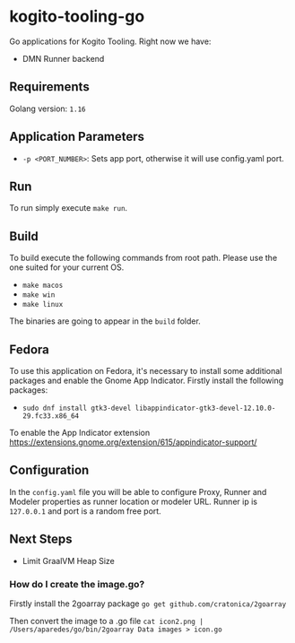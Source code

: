 # kogito-tooling-go

Go applications for Kogito Tooling. Right now we have:

- DMN Runner backend

## Requirements

Golang version: `1.16`

## Application Parameters

- `-p <PORT_NUMBER>`: Sets app port, otherwise it will use config.yaml port.

## Run

To run simply execute `make run`.

## Build

To build execute the following commands from root path. Please use the one suited for your current OS.
- `make macos`
- `make win`
- `make linux`

The binaries are going to appear in the `build` folder.

## Fedora

To use this application on Fedora, it's necessary to install some additional packages and enable the Gnome App Indicator.
Firstly install the following packages:

- `sudo dnf install gtk3-devel libappindicator-gtk3-devel-12.10.0-29.fc33.x86_64`

To enable the App Indicator extension
https://extensions.gnome.org/extension/615/appindicator-support/

## Configuration

In the `config.yaml` file you will be able to configure Proxy, Runner and Modeler properties as runner location or modeler URL. Runner ip is `127.0.0.1` and port is a random free port.

## Next Steps
- Limit GraalVM Heap Size

### How do I create the image.go?

Firstly install the 2goarray package
`go get github.com/cratonica/2goarray`

Then convert the image to a .go file
`cat icon2.png | /Users/aparedes/go/bin/2goarray Data images > icon.go`
